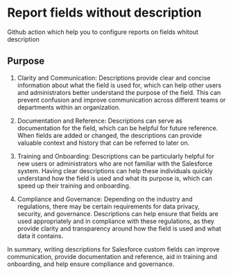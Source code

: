 # Report fields without description
Github action which help you to configure reports on fields whitout description

## Purpose

1. Clarity and Communication: Descriptions provide clear and concise information about what the field is used for, which can help other users and administrators better understand the purpose of the field. This can prevent confusion and improve communication across different teams or departments within an organization.

2. Documentation and Reference: Descriptions can serve as documentation for the field, which can be helpful for future reference. When fields are added or changed, the descriptions can provide valuable context and history that can be referred to later on.

3. Training and Onboarding: Descriptions can be particularly helpful for new users or administrators who are not familiar with the Salesforce system. Having clear descriptions can help these individuals quickly understand how the field is used and what its purpose is, which can speed up their training and onboarding.

4. Compliance and Governance: Depending on the industry and regulations, there may be certain requirements for data privacy, security, and governance. Descriptions can help ensure that fields are used appropriately and in compliance with these regulations, as they provide clarity and transparency around how the field is used and what data it contains.

In summary, writing descriptions for Salesforce custom fields can improve communication, provide documentation and reference, aid in training and onboarding, and help ensure compliance and governance.
